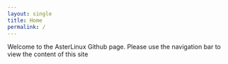 ```yaml
---
layout: single
title: Home
permalink: /
---
```


<p>Welcome to the AsterLinux Github page. Please use the navigation bar to view the content of this site</p>